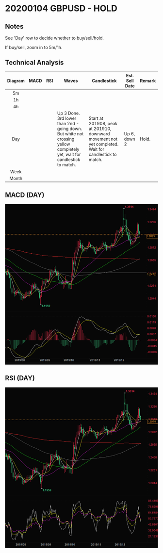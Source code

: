 # 20200104 GBPUSD - HOLD

## Notes

See 'Day' row to decide whether to buy/sell/hold.

If buy/sell, zoom in to 5m/1h.

## Technical Analysis

Diagram | MACD | RSI | Waves | Candlestick | Est. Sell Date | Remark
:-:|-|-|-|-|-|-
5m |  |  |  |  |  | 
1h |  |  |  |  |  | 
4h |  |  |  |  |  | 
Day |  |  | Up 3 Done. 3rd lower than 2nd - going down. <br/> But white not crossing yellow completely yet, wait for candlestick to match. | Start at 201908, peak at 201910, downward movement not yet completed. Wait for candlestick to match. | Up 6, down 2 | Hold.
Week |  |  |  |  |  | 
Month |  |  |  |  |  | 

## MACD (DAY)

![MACD](20200104_GBPUSD_MACD.PNG)

## RSI (DAY)

![RSI](20200104_GBPUSD_RSI.PNG)
